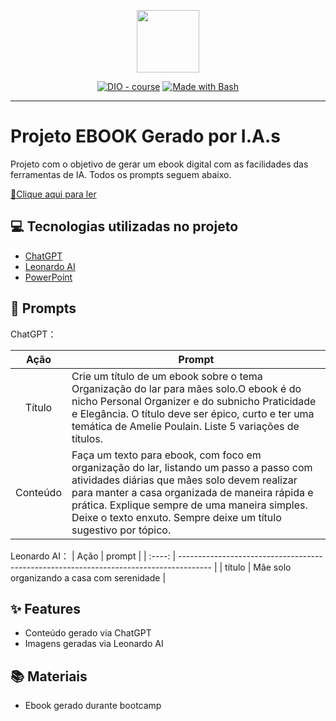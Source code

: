 <p align="center">
    <img width="100" src=".github/assets/banner.png">
</p>


<p align="center">
<a href="https://dio.me/"><img src="https://img.shields.io/badge/DIO-Course-28DA77?logo=youtube" alt="DIO - course"></a>
<a href="https://www.gnu.org/software/bash/" title="Go to Bash homepage"><img src="https://img.shields.io/badge/Prompt-Project-blue?logo=gnu-bash&amp;logoColor=white" alt="Made with Bash"></a></p>

-------

# Projeto EBOOK Gerado por I.A.s

Projeto com o objetivo de gerar um ebook digital com as facilidades das ferramentas de IA. Todos os prompts
seguem abaixo.

<a href="file:///C:/Users/allek/OneDrive/%C3%81rea%20de%20Trabalho/Ebook%20DIO.pdf"> 📕Clique aqui para ler</a>


## 💻 Tecnologias utilizadas no projeto

- [ChatGPT](https://chat.openai.com/) 
- [Leonardo AI](https://app.leonardo.ai/image-generation)
- [PowerPoint](https://www.microsoft.com/en/microsoft-365/powerpoint)

## 🧠 Prompts


ChatGPT：

|   Ação   | Prompt                                                                                                                                                                                                                                                                         |
| :------: | ------------------------------------------------------------------------------------------------------------------------------------------------------------------------------------------------------------------------------------------------------------------------------ |
|  Título  |Crie um título de um ebook sobre o tema Organização do lar para mães solo.O ebook é do nicho Personal Organizer e do subnicho Praticidade e Elegância. O título deve ser épico, curto e ter uma temática de Amelie Poulain. Liste 5 variações de títulos.                                                       |
| Conteúdo | Faça um texto para ebook, com foco em organização do lar, listando um passo a passo com atividades diárias que mães solo devem realizar para manter a casa organizada de maneira rápida e prática.  Explique sempre de uma maneira simples. Deixe o texto enxuto. Sempre deixe um título sugestivo por tópico. |

Leonardo AI：
|  Ação  | prompt                                                                                 |
| :----: | -------------------------------------------------------------------------------------- |
| título | Mãe solo organizando a casa com serenidade |

## ✨ Features

- Conteúdo gerado via ChatGPT
- Imagens geradas via Leonardo AI


## 📚 Materiais

- Ebook gerado durante bootcamp
